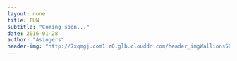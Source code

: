 ```yaml
---
layout: none
title: FUN
subtitle: "Coming soon..."
date: 2016-01-28
author: "Asingers"
header-img: "http://7xqmgj.com1.z0.glb.clouddn.com/header_imgWallions5635.jpg"
---
```

